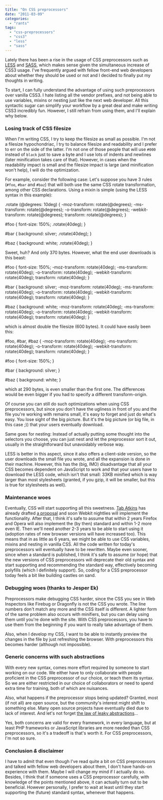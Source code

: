 ```yaml
---
title: "On CSS preprocessors"
date: "2011-03-09"
categories: 
  - "rants"
tags: 
  - "css-preprocessors"
  - "css3"
  - "less"
  - "sass"
---
```


Lately there has been a rise in the usage of CSS preprocessors such as [LESS](http://lesscss.org/) and [SASS](http://sass-lang.com/), which makes sense given the simultaneous increase of CSS3 usage. I've frequently argued with fellow front-end web developers about whether they should be used or not and I decided to finally put my thoughts in writing.

To start, I can fully understand the advantage of using such preprocessors over vanilla CSS3. I hate listing all the vendor prefixes, and not being able to use variables, mixins or nesting just like the next web developer. All this syntactic sugar can simplify your workflow by a great deal and make writing CSS3 incredibly fun. However, I still refrain from using them, and I'll explain why below.

### Losing track of CSS filesize

When I'm writing CSS, I try to keep the filesize as small as possible. I'm not a filesize hypochondriac, I try to balance filesize and readability and I prefer to err on the side of the latter. I'm not one of those people that will use `#000` instead of `black` just to save a byte and I use lots of indents and newlines (later minification takes care of that). However, in cases when the readability impact is small and the filesize impact is large (and minification won't help), I will do the optimization.

For example, consider the following case: Let's suppose you have 3 rules (`#foo`, `#bar` and `#baz`) that will both use the same CSS rotate transformation, among other CSS declarations. Using a mixin is simple (using the LESS syntax in this example):

.rotate (@degrees: 10deg) {
  -moz-transform: rotate(@degrees);
  -ms-transform: rotate(@degrees);
  -o-transform: rotate(@degrees);
  -webkit-transform: rotate(@degrees);
  transform: rotate(@degrees);
}

#foo {
  font-size: 150%;
  .rotate(40deg);
}

#bar {
  background: silver;
  .rotate(40deg);
}

#baz {
  background: white;
  .rotate(40deg);
}

Sweet, huh? And only 370 bytes. However, what the end user downloads is this beast:

#foo {
  font-size: 150%;
  -moz-transform: rotate(40deg);
  -ms-transform: rotate(40deg);
  -o-transform: rotate(40deg);
  -webkit-transform: rotate(40deg);
  transform: rotate(40deg);
}

#bar {
  background: silver;
  -moz-transform: rotate(40deg);
  -ms-transform: rotate(40deg);
  -o-transform: rotate(40deg);
  -webkit-transform: rotate(40deg);
  transform: rotate(40deg);
}

#baz {
  background: white;
  -moz-transform: rotate(40deg);
  -ms-transform: rotate(40deg);
  -o-transform: rotate(40deg);
  -webkit-transform: rotate(40deg);
  transform: rotate(40deg);
}

which is almost double the filesize (600 bytes). It could have easily been this:

#foo, #bar, #baz {
  -moz-transform: rotate(40deg);
  -ms-transform: rotate(40deg);
  -o-transform: rotate(40deg);
  -webkit-transform: rotate(40deg);
  transform: rotate(40deg);
}

#foo {
  font-size: 150%;
}

#bar {
  background: silver;
}

#baz {
  background: white;
}

which at 290 bytes, is even smaller than the first one. The differences would be even bigger if you had to specify a different transform-origin.

Of course you can still do such optimizations when using CSS preprocessors, but since you don't have the ugliness in front of you and the file you're working with remains small, it's easy to forget and just do what's easy. You lose sight of the big picture. But it's the big picture (or big file, in this case ;)) that your users eventually download.

Same goes for nesting: Instead of actually putting some thought into the selectors you choose, you can just nest and let the preprocessor sort it out, usually in the straightforward but unavoidably verbose way.

LESS is better in this aspect, since it also offers a client-side version, so the user downloads the small file you wrote, and all the expansion is done in their machine. However, this has the (big, IMO) disadvantage that all your CSS becomes dependent on JavaScript to work and that your users have to download the LESS code, which isn't that small: 33KB minified which is way larger than most stylesheets (granted, if you gzip, it will be smaller, but this is true for stylesheets as well).

### Maintenance woes

Eventually, CSS will start supporting all this sweetness. [Tab Atkins](http://www.xanthir.com/blog/) has already drafted [a proposal](http://www.xanthir.com/blog/b49w0) and soon Webkit nightlies will implement the functionality. After that, I think it's safe to assume that within 2 years Firefox and Opera will also implement the (by then) standard and within 1-2 more even IE. Then we'll need another 2-3 years to be able to start using it (adoption rates of new browser versions will have increased too). This means that in as little as 6 years, we might be able to use CSS variables, mixins and nesting in vanilla CSS. All the code written for today's preprocessors will eventually have to be rewritten. Maybe even sooner, since when a standard is published, I think it's safe to assume (or hope) that the new versions of CSS preprocessors will deprecate their old syntax and start supporting and recommending the standard way, effectively becoming polyfills (which I definitely support). So, coding for a CSS preprocessor today feels a bit like building castles on sand.

### Debugging woes (thanks to Jesper Ek)

Preprocessors make debugging CSS harder, since the CSS you see in Web Inspectors like Firebug or Dragonfly is not the CSS you wrote. The line numbers don't match any more and the CSS itself is different. A lighter form of the same problem also occurs with minifiers, but you can delay using them until you're done with the site. With CSS preprocessors, you have to use them from the beginning if you want to really take advantage of them.

Also, when I develop my CSS, I want to be able to instantly preview the changes in the file by just refreshing the browser. With preprocessors this becomes harder (although not impossible).

### Generic concerns with such abstractions

With every new syntax, comes more effort required by someone to start working on our code. We either have to only collaborate with people proficient in the CSS preprocessor of our choice, or teach them its syntax. So we are either restricted in our choice of collaborators or need to spend extra time for training, both of which are nuisances.

Also, what happens if the preprocessor stops being updated? Granted, most (if not all) are open source, but the community's interest might shift to something else. Many open source projects have eventually died due to lack of interest. And let's not forget [the law of leaky abstractions](http://en.wikipedia.org/wiki/Leaky_abstraction#The_Law_of_Leaky_Abstractions)...

Yes, both concerns are valid for every framework, in every language, but at least PHP frameworks or JavaScript libraries are more needed than CSS preprocessors, so it's a tradeoff is that's worth it. For CSS preprocessors, I'm not so sure.

### Conclusion _&_ disclaimer

I have to admit that even though I've read quite a bit on CSS preprocessors and talked with fellow web developers about them, I don't have hands-on experience with them. Maybe I will change my mind if I actually do so. Besides, I think that if someone uses a CSS preprocessor carefully, with knowledge of the points mentioned above, it can actually turn out to be beneficial. However personally, I prefer to wait at least until they start supporting the (future) standard syntax, whenever that happens.
